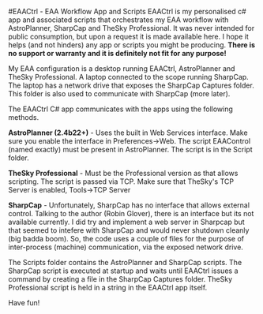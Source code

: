 #EAACtrl - EAA Workflow App and Scripts
EAACtrl is my personalised c# app and associated scripts that orchestrates my EAA workflow with AstroPlanner, SharpCap and TheSky Professional. It was never intended for public consumption, but upon a request it is made available here. I hope it helps (and not hinders) any app or scripts you might be producing. <b>There is no support or warranty and it is definitely not fit for any purpose!</b>

My EAA configuration is a desktop running EAACtrl, AstroPlanner and TheSky Professional. A laptop connected to the scope running SharpCap. The laptop has a network drive that exposes the SharpCap Captures folder. This folder is also used to communicate with SharpCap (more later).

The EAACtrl C# app communicates with the apps using the following methods.

<b>AstroPlanner (2.4b22+)</b> - Uses the built in Web Services interface. Make sure you enable the interface in Preferences->Web. The script EAAControl (named exactly) must be present in AstroPlanner. The script is in the Script folder.

<b>TheSky Professional</b> - Must be the Professional version as that allows scripting. The script is passed via TCP. Make sure that TheSky's TCP Server is enabled, Tools->TCP Server

<b>SharpCap</b> - Unfortunately, SharpCap has no interface that allows external control. Talking to the author (Robin Glover), there is an interface but its not available currently. I did try and implement a web server in Sharpcap but that seemed to intefere with SharpCap and would never shutdown cleanly (big badda boom). So, the code uses a couple of files for the purpose of inter-process (machine) communication, via the exposed network drive.

The Scripts folder contains the AstroPlanner and SharpCap scripts. The SharpCap script is executed at startup and waits until EAACtrl issues a command by creating a file in the SharpCap Captures folder. TheSky Professional script is held in a string in the EAACtrl app itself.

Have fun!

